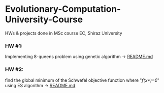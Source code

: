 # Evolutionary-Computation-University-Course
HWs &amp; projects done in MSc course EC, Shiraz University

### HW #1:
Implementing 8-queens problem using genetic algorithm -> [README.md](https://github.com/salidotir/Evolutionary-Computation-University-Course/blob/main/HW%201/readme.md)


### HW #2:
find the global minimum of the Schwefel objective function where "*f(x\*)=0*" using ES algorithm -> [README.md](https://github.com/salidotir/Evolutionary-Computation-University-Course/blob/main/HW%202/README.md)
